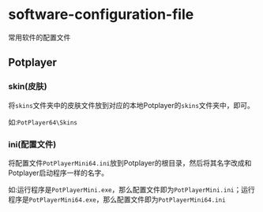 # software-configuration-file
常用软件的配置文件
## Potplayer
### skin(皮肤)
将`skins`文件夹中的皮肤文件放到对应的本地Potplayer的`skins`文件夹中，即可。

如:`PotPlayer64\Skins`
### ini(配置文件)
将配置文件`PotPlayerMini64.ini`放到Potplayer的根目录，然后将其名字改成和Potplayer启动程序一样的名字。

如:运行程序是`PotPlayerMini.exe`，那么配置文件即为`PotPlayerMini.ini`；运行程序是`PotPlayerMini64.exe`，那么配置文件即为`PotPlayerMini64.ini`
